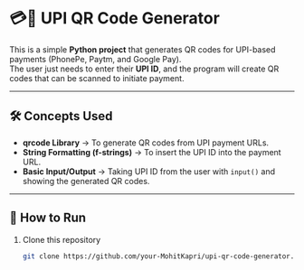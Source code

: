 # 💳📱 UPI QR Code Generator

This is a simple **Python project** that generates QR codes for UPI-based payments (PhonePe, Paytm, and Google Pay).  
The user just needs to enter their **UPI ID**, and the program will create QR codes that can be scanned to initiate payment.  

---

## 🛠️ Concepts Used
- **qrcode Library** → To generate QR codes from UPI payment URLs.  
- **String Formatting (f-strings)** → To insert the UPI ID into the payment URL.  
- **Basic Input/Output** → Taking UPI ID from the user with `input()` and showing the generated QR codes.  

---

## 🚀 How to Run
1. Clone this repository  
   ```bash
   git clone https://github.com/your-MohitKapri/upi-qr-code-generator.git

